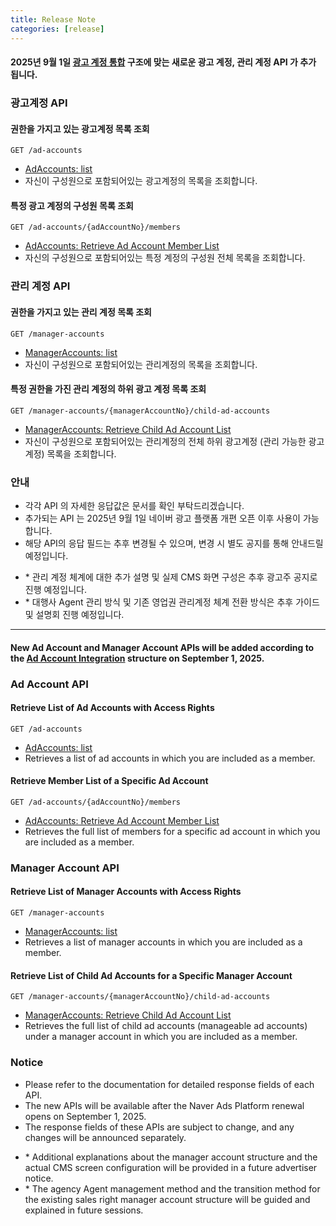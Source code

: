 ```yaml
---
title: Release Note
categories: [release]
---
```



#### 2025년 9월 1일 [광고 계정 통합](https://ads.naver.com/notice/23921?categoryId=226&searchValue=&page=1L) 구조에 맞는 새로운 광고 계정, 관리 계정 API 가 추가 됩니다.

### 광고계정 API


#### 권한을 가지고 있는 광고계정 목록 조회
```
GET /ad-accounts
```
- [AdAccounts: list](https://naver.github.io/searchad-apidoc/#/operations/GET/~2Fad-accounts)
- 자신이 구성원으로 포함되어있는 광고계정의 목록을 조회합니다.

#### 특정 광고 계정의 구성원 목록 조회
```
GET /ad-accounts/{adAccountNo}/members
```
- [AdAccounts: Retrieve Ad Account Member List](https://naver.github.io/searchad-apidoc/#/operations/GET/~2Fad-accounts~2F%7BadAccountNo%7D~2Fmembers)
- 자신의 구성원으로 포함되어있는 특정 계정의 구성원 전체 목록을 조회합니다.

### 관리 계정 API 

#### 권한을 가지고 있는 관리 계정 목록 조회 
```
GET /manager-accounts
```
- [ManagerAccounts: list](https://naver.github.io/searchad-apidoc/#/operations/GET/~2Fmanager-accounts)
- 자신이 구성원으로 포함되어있는 관리계정의 목록을 조회합니다.

#### 특정 권한을 가진 관리 계정의 하위 광고 계정 목록 조회 

```
GET /manager-accounts/{managerAccountNo}/child-ad-accounts
```

- [ManagerAccounts: Retrieve Child Ad Account List](https://naver.github.io/searchad-apidoc/#/operations/GET/~2Fmanager-accounts~2F%7BmanagerAccountNo%7D~2Fchild-ad-accounts)
- 자신이 구성원으로 포함되어있는 관리계정의 전체 하위 광고계정 (관리 가능한 광고계정) 목록을 조회합니다.
 
### 안내 

- 각각 API 의 자세한 응답값은 문서를 확인 부탁드리겠습니다.
- 추가되는 API 는 2025년 9월 1일 네이버 광고 플랫폼 개편 오픈 이후 사용이 가능합니다. 
- 해당 API의 응답 필드는 추후 변경될 수 있으며, 변경 시 별도 공지를 통해 안내드릴 예정입니다.
* \* 관리 계정 체계에 대한 추가 설명 및 실제 CMS 화면 구성은 추후 광고주 공지로 진행 예정입니다.
* \* 대행사 Agent 관리 방식 및 기존 영업권 관리계정 체계 전환 방식은 추후 가이드 및 설명회 진행 예정입니다.



---

#### New Ad Account and Manager Account APIs will be added according to the [Ad Account Integration](https://ads.naver.com/notice/23921?categoryId=226&searchValue=&page=1L) structure on September 1, 2025.

### Ad Account API

#### Retrieve List of Ad Accounts with Access Rights
```
GET /ad-accounts
```
- [AdAccounts: list](https://naver.github.io/searchad-apidoc/#/operations/GET/~2Fad-accounts)
- Retrieves a list of ad accounts in which you are included as a member.

#### Retrieve Member List of a Specific Ad Account
```
GET /ad-accounts/{adAccountNo}/members
```
- [AdAccounts: Retrieve Ad Account Member List](https://naver.github.io/searchad-apidoc/#/operations/GET/~2Fad-accounts~2F%7BadAccountNo%7D~2Fmembers)
- Retrieves the full list of members for a specific ad account in which you are included as a member.

### Manager Account API

#### Retrieve List of Manager Accounts with Access Rights
```
GET /manager-accounts
```
- [ManagerAccounts: list](https://naver.github.io/searchad-apidoc/#/operations/GET/~2Fmanager-accounts)
- Retrieves a list of manager accounts in which you are included as a member.

#### Retrieve List of Child Ad Accounts for a Specific Manager Account

```
GET /manager-accounts/{managerAccountNo}/child-ad-accounts
```

- [ManagerAccounts: Retrieve Child Ad Account List](https://naver.github.io/searchad-apidoc/#/operations/GET/~2Fmanager-accounts~2F%7BmanagerAccountNo%7D~2Fchild-ad-accounts)
- Retrieves the full list of child ad accounts (manageable ad accounts) under a manager account in which you are included as a member.

### Notice

- Please refer to the documentation for detailed response fields of each API.
- The new APIs will be available after the Naver Ads Platform renewal opens on September 1, 2025.
- The response fields of these APIs are subject to change, and any changes will be announced separately.
* \* Additional explanations about the manager account structure and the actual CMS screen configuration will be provided in a future advertiser notice.
* \* The agency Agent management method and the transition method for the existing sales right manager account structure will be guided and explained in future sessions.



